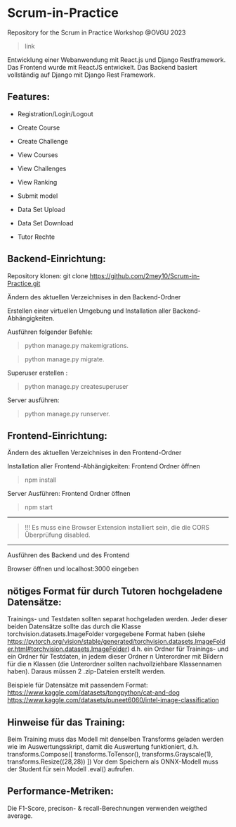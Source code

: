 # Scrum-in-Practice
Repository for the Scrum in Practice Workshop @OVGU 2023
> link

Entwicklung einer Webanwendung mit React.js und Django Restframework. Das Frontend wurde mit ReactJS entwickelt. Das Backend basiert vollständig auf Django mit Django Rest Framework. 


## Features:

- Registration/Login/Logout 

- Create Course  

- Create Challenge 

- View Courses  

- View Challenges  

- View Ranking

- Submit model 

- Data Set Upload 

- Data Set Download 

- Tutor Rechte
 


## Backend-Einrichtung:

Repository klonen: git clone https://github.com/2mey10/Scrum-in-Practice.git 

Ändern des aktuellen Verzeichnises in den Backend-Ordner 

Erstellen einer virtuellen Umgebung und Installation aller Backend-Abhängigkeiten. 

Ausführen folgender Befehle:  

> python manage.py makemigrations. 

> python manage.py migrate. 

Superuser erstellen : 

> python manage.py createsuperuser 

Server ausführen: 

> python manage.py runserver. 



## Frontend-Einrichtung: 

Ändern des aktuellen Verzeichnises in den Frontend-Ordner

Installation aller Frontend-Abhängigkeiten: 
Frontend Ordner öffnen
> npm install

Server Ausführen: 
Frontend Ordner öffnen
>npm start
---
>!!! Es muss eine Browser Extension installiert sein, die die CORS Überprüfung disabled.
---

Ausführen des Backend und des Frontend 

Browser öffnen und localhost:3000 eingeben  



## nötiges Format für durch Tutoren hochgeladene Datensätze:
Trainings- und Testdaten sollten separat hochgeladen werden.
Jeder dieser beiden Datensätze sollte das durch die Klasse torchvision.datasets.ImageFolder vorgegebene Format haben (siehe https://pytorch.org/vision/stable/generated/torchvision.datasets.ImageFolder.html#torchvision.datasets.ImageFolder)
d.h. ein Ordner für Trainings- und ein Ordner für Testdaten, in jedem dieser Ordner n Unterordner mit Bildern für die n Klassen (die Unterordner sollten nachvollziehbare Klassennamen haben). Daraus müssen 2 .zip-Dateien erstellt werden.

Beispiele für Datensätze mit passendem Format:
https://www.kaggle.com/datasets/tongpython/cat-and-dog
https://www.kaggle.com/datasets/puneet6060/intel-image-classification 


## Hinweise für das Training:
Beim Training muss das Modell mit denselben Transforms geladen werden wie im Auswertungsskript, damit die Auswertung funktioniert, d.h. transforms.Compose([ transforms.ToTensor(), transforms.Grayscale(1), transforms.Resize((28,28)) ])
Vor dem Speichern als ONNX-Modell muss der Student für sein Modell .eval() aufrufen.


## Performance-Metriken:
Die F1-Score, precison- & recall-Berechnungen verwenden weigthed average.
